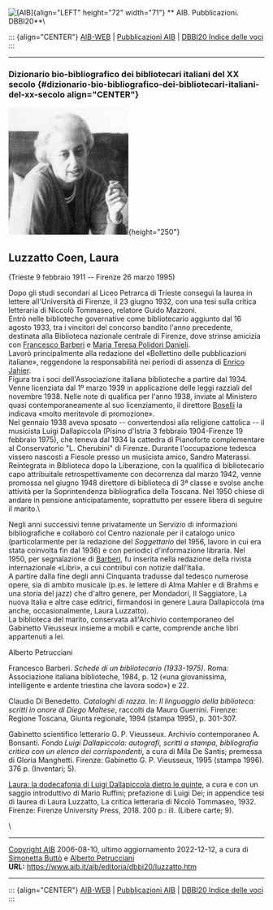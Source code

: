 ![\[AIB\]](/aib/wi/aibv72.gif){align="LEFT" height="72" width="71"}
** AIB. Pubblicazioni. DBBI20**\

::: {align="CENTER"}
[AIB-WEB](/) \| [Pubblicazioni AIB](/pubblicazioni/) \| [DBBI20 Indice
delle voci](dbbi20.htm)
:::

------------------------------------------------------------------------

### Dizionario bio-bibliografico dei bibliotecari italiani del XX secolo {#dizionario-bio-bibliografico-dei-bibliotecari-italiani-del-xx-secolo align="CENTER"}

![\[Ritratto\]](luzzatto.jpg){height="250"}

## Luzzatto Coen, Laura

(Trieste 9 febbraio 1911 -- Firenze 26 marzo 1995)

Dopo gli studi secondari al Liceo Petrarca di Trieste conseguì la laurea
in lettere all\'Università di Firenze, il 23 giugno 1932, con una tesi
sulla critica letteraria di Niccolò Tommaseo, relatore Guido Mazzoni.\
Entrò nelle biblioteche governative come bibliotecario aggiunto dal 16
agosto 1933, tra i vincitori del concorso bandito l\'anno precedente,
destinata alla Biblioteca nazionale centrale di Firenze, dove strinse
amicizia con [Francesco Barberi](barberi.htm) e [Maria Teresa Polidori
Danieli](danieli.htm).\
Lavorò principalmente alla redazione del «Bollettino delle pubblicazioni
italiane», reggendone la responsabilità nei periodi di assenza di
[Enrico Jahier](jahier.htm).\
Figura tra i soci dell\'Associazione italiana biblioteche a partire dal
1934.\
Venne licenziata dal 1º marzo 1939 in applicazione delle leggi razziali
del novembre 1938. Nelle note di qualifica per l\'anno 1938, inviate al
Ministero quasi contemporaneamente al suo licenziamento, il direttore
[Boselli](boselli.htm) la indicava «molto meritevole di promozione».\
Nel gennaio 1938 aveva sposato -- convertendosi alla religione cattolica
-- il musicista Luigi Dallapiccola (Pisino d\'Istria 3 febbraio
1904-Firenze 19 febbraio 1975), che teneva dal 1934 la cattedra di
Pianoforte complementare al Conservatorio \"L. Cherubini\" di Firenze.
Durante l\'occupazione tedesca vissero nascosti a Fiesole presso un
musicista amico, Sandro Materassi.\
Reintegrata in Biblioteca dopo la Liberazione, con la qualifica di
bibliotecario capo attribuitale retrospettivamente con decorrenza dal
marzo 1942, venne promossa nel giugno 1948 direttore di biblioteca di 3ª
classe e svolse anche attività per la Soprintendenza bibliografica della
Toscana. Nel 1950 chiese di andare in pensione anticipatamente,
soprattutto per essere libera di seguire il marito.\

Negli anni successivi tenne privatamente un Servizio di informazioni
bibliografiche e collaborò col Centro nazionale per il catalogo unico
(particolarmente per la redazione del *Soggettario* del 1956, lavoro in
cui era stata coinvolta fin dal 1936) e con periodici d\'informazione
libraria. Nel 1950, per segnalazione di [Barberi](barberi.htm), fu
inserita nella redazione della rivista internazionale «Libri», a cui
contribuì con notizie dall\'Italia.\
A partire dalla fine degli anni Cinquanta tradusse dal tedesco numerose
opere, sia di ambito musicale (p.es. le lettere di Alma Mahler e di
Brahms e una storia del jazz) che d\'altro genere, per Mondadori, Il
Saggiatore, La nuova Italia e altre case editrici, firmandosi in genere
Laura Dallapiccola (ma anche, occasionalmente, Laura Luzzatto).\
La biblioteca del marito, conservata all\'Archivio contemporaneo del
Gabinetto Vieusseux insieme a mobili e carte, comprende anche libri
appartenuti a lei.

Alberto Petrucciani

Francesco Barberi. *Schede di un bibliotecario (1933-1975)*. Roma:
Associazione italiana biblioteche, 1984, p. 12 («una giovanissima,
intelligente e ardente triestina che lavora sodo») e 22.

Claudio Di Benedetto. *Cataloghi di razza*. In: *Il linguaggio della
biblioteca: scritti in onore di Diego Maltese*, raccolti da Mauro
Guerrini. Firenze: Regione Toscana, Giunta regionale, 1994 (stampa
1995), p. 301-307.

Gabinetto scientifico letterario G. P. Vieusseux. Archivio contemporaneo
A. Bonsanti. *Fondo Luigi Dallapiccola: autografi, scritti a stampa,
bibliografia critica con un elenco dei corrispondenti*, a cura di Mila
De Santis; premessa di Gloria Manghetti. Firenze: Gabinetto G. P.
Vieusseux, 1995 (stampa 1996). 376 p. (Inventari; 5).

[Laura: la dodecafonia di Luigi Dallapiccola dietro le
quinte](https://www.fupress.com/archivio/pdf/3739_14852.pdf), a cura e
con un saggio introduttivo di Mario Ruffini; prefazione di Luigi Dei; in
appendice tesi di laurea di Laura Luzzatto, La critica letteraria di
Nicolò Tommaseo, 1932. Firenze: Firenze University Press, 2018. 200 p.:
ill. (Libere carte; 9).

\

------------------------------------------------------------------------

[Copyright AIB](/su-questo-sito/dichiarazione-di-copyright-aib-web/)
2006-08-10, ultimo aggiornamento 2022-12-12, a cura di [Simonetta
Buttò](/aib/redazione3.htm) e [Alberto
Petrucciani](/su-questo-sito/redazione-aib-web/)\
**URL:** https://www.aib.it/aib/editoria/dbbi20/luzzatto.htm

------------------------------------------------------------------------

::: {align="CENTER"}
[AIB-WEB](/) \| [Pubblicazioni AIB](/pubblicazioni/) \| [DBBI20 Indice
delle voci](dbbi20.htm)
:::
